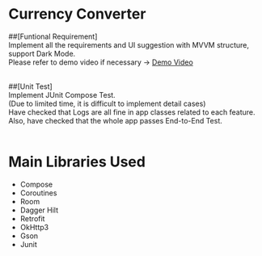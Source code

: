 # Currency Converter

##[Funtional Requirement]  
Implement all the requirements and UI suggestion with MVVM structure, support Dark Mode.  
Please refer to demo video if necessary → [Demo Video](https://youtu.be/O8s3Bd3pNNM)  
<br>

##[Unit Test]  
Implement JUnit Compose Test.  
(Due to limited time, it is difficult to implement detail cases)  
Have checked that Logs are all fine in app classes related to each feature.  
Also, have checked that the whole app passes End-to-End Test.  
<br>

# Main Libraries Used
* Compose
* Coroutines
* Room
* Dagger Hilt
* Retrofit
* OkHttp3
* Gson
* Junit
